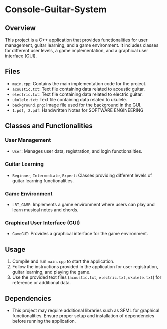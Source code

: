 # Console-Guitar-System

## Overview
This project is a C++ application that provides functionalities for user management, guitar learning, and a game environment. It includes classes for different user levels, a game implementation, and a graphical user interface (GUI).

## Files
- `main.cpp`: Contains the main implementation code for the project.
- `acoustic.txt`: Text file containing data related to acoustic guitar.
- `electric.txt`: Text file containing data related to electric guitar.
- `ukulele.txt`: Text file containing data related to ukulele.
- `background.png`: Image file used for the background in the GUI.
- `1.pdf, 2.pdf`: Handwritten Notes for SOFTWARE ENGINEERING 
## Classes and Functionalities
### User Management
- `User`: Manages user data, registration, and login functionalities.

### Guitar Learning
- `Beginner`, `Intermediate`, `Expert`: Classes providing different levels of guitar learning functionalities.

### Game Environment
- `LRT_GAME`: Implements a game environment where users can play and learn musical notes and chords.

### Graphical User Interface (GUI)
- `GameGUI`: Provides a graphical interface for the game environment.

## Usage
1. Compile and run `main.cpp` to start the application.
2. Follow the instructions provided in the application for user registration, guitar learning, and playing the game.
3. Use the provided text files (`acoustic.txt`, `electric.txt`, `ukulele.txt`) for reference or additional data.

## Dependencies
- This project may require additional libraries such as SFML for graphical functionalities. Ensure proper setup and installation of dependencies before running the application.

